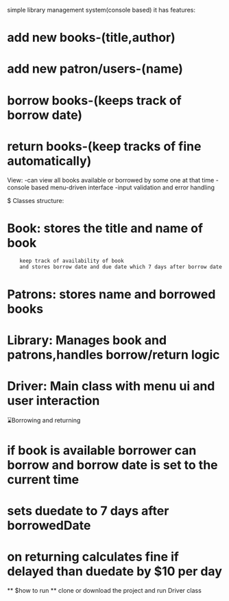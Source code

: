 simple library management system(console based)
it has features:
# add new books-(title,author)
# add new patron/users-(name)
# borrow  books-(keeps track of borrow date)
# return books-(keep tracks of fine automatically)
View: 
-can view all books available or borrowed by some one at that time
-console based menu-driven interface
-input validation and error handling

$ Classes structure:
# Book: stores the title and name of book
        keep track of availability of book
        and stores borrow date and due date which 7 days after borrow date
# Patrons: stores name and borrowed books 
# Library: Manages book and patrons,handles borrow/return logic
# Driver: Main class with menu ui and user interaction

⌛Borrowing and returning 
 # if book is available borrower can borrow and borrow date is set to the current time
 # sets duedate to 7 days after borrowedDate
 # on returning calculates fine if delayed than duedate by $10 per day

** $how to run **
clone or download the project
and run Driver class
